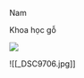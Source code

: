 Nam 

Khoa học gỗ

<img src="https://cdn-public.softwarereviews.com/production/logos/offerings/11671/large/GitHub_logo.png?1709076045">

![[_DSC9706.jpg]]
